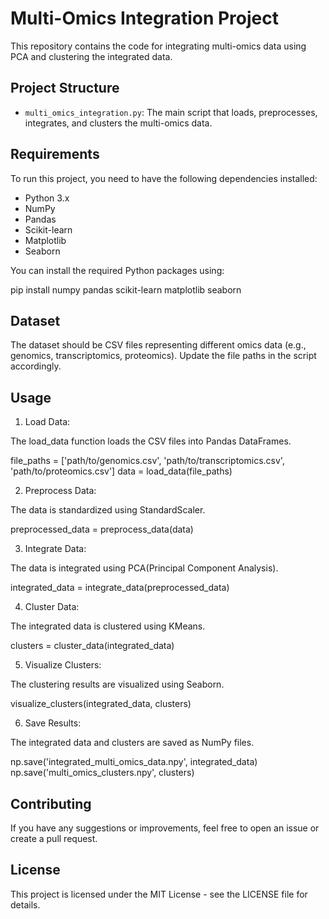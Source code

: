 # Multi-Omics Integration Project

This repository contains the code for integrating multi-omics data using PCA and clustering the integrated data.

## Project Structure

- `multi_omics_integration.py`: The main script that loads, preprocesses, integrates, and clusters the multi-omics data.

## Requirements

To run this project, you need to have the following dependencies installed:

- Python 3.x
- NumPy
- Pandas
- Scikit-learn
- Matplotlib
- Seaborn

You can install the required Python packages using:

pip install numpy pandas scikit-learn matplotlib seaborn

## Dataset
The dataset should be CSV files representing different omics data (e.g., genomics, transcriptomics, proteomics). Update the file paths in the script accordingly.

## Usage
1. Load Data:

The load_data function loads the CSV files into Pandas DataFrames.

file_paths = ['path/to/genomics.csv', 'path/to/transcriptomics.csv', 'path/to/proteomics.csv']
data = load_data(file_paths)

2. Preprocess Data:

The data is standardized using StandardScaler.

preprocessed_data = preprocess_data(data)

3. Integrate Data:

The data is integrated using PCA(Principal Component Analysis).

integrated_data = integrate_data(preprocessed_data)

4. Cluster Data:

The integrated data is clustered using KMeans.

clusters = cluster_data(integrated_data)

5. Visualize Clusters:

The clustering results are visualized using Seaborn.

visualize_clusters(integrated_data, clusters)

6. Save Results:

The integrated data and clusters are saved as NumPy files.

np.save('integrated_multi_omics_data.npy', integrated_data)
np.save('multi_omics_clusters.npy', clusters)

## Contributing
If you have any suggestions or improvements, feel free to open an issue or create a pull request.

## License
This project is licensed under the MIT License - see the LICENSE file for details.

